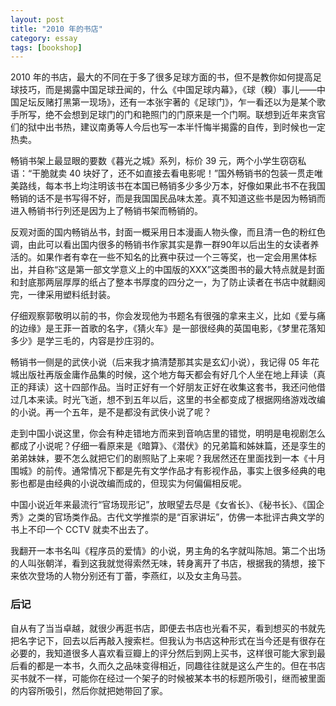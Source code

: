 ```yaml
---
layout: post
title: "2010 年的书店"
category: essay
tags: [bookshop]
---
```



2010 年的书店，最大的不同在于多了很多足球方面的书，但不是教你如何提高足球技巧，而是揭露中国足球丑闻的，什么《中国足球内幕》，《球（糗）事儿——中国足坛反赌打黑第一现场》，还有一本张宇著的《足球门》，乍一看还以为是某个歌手所写，绝不会想到足球门的门和艳照门的门原来是一个门啊。联想到近年来贪官们的狱中出书热，建议南勇等人今后也写一本半忏悔半揭露的自传，到时候也一定热卖。


畅销书架上最显眼的要数《暮光之城》系列，标价 39 元，两个小学生窃窃私语：“干脆就卖 40 块好了，还不如直接去看电影呢！”国外畅销书的包装一贯走唯美路线，每本书上均注明该书在本国已畅销多少多少万本，好像如果此书不在我国畅销的话不是书写得不好，而是我国国民品味太差。真不知道这些书是因为畅销而进入畅销书行列还是因为上了畅销书架而畅销的。


反观对面的国内畅销丛书，封面一概采用日本漫画人物头像，而且清一色的粉红色调，由此可以看出国内很多的畅销书作家其实是靠一群90年以后出生的女读者养活的。如果作者有幸在一些不知名的比赛中获过一个三等奖，也一定会用黑体标出，并自称“这是第一部文学意义上的中国版的XXX”这类图书的最大特点就是封面和封底那两层厚厚的纸占了整本书厚度的四分之一，为了防止读者在书店中就翻阅完，一律采用塑料纸封装。


仔细观察郭敬明以前的书，你会发现他为书题名有很强的拿来主义，比如《爱与痛的边缘》是王菲一首歌的名字，《猜火车》是一部很经典的英国电影，《梦里花落知多少》是学三毛的，内容是抄庄羽的。


畅销书一侧是的武侠小说（后来我才搞清楚那其实是玄幻小说），我记得 05 年花城出版社再版金庸作品集的时候，这个地方每天都会有好几个人坐在地上拜读（真正的拜读）这十四部作品。当时正好有一个好朋友正好在收集这套书，我还问他借过几本来读。时光飞逝，想不到五年以后，这里的书全都变成了根据网络游戏改编的小说。再一个五年，是不是都没有武侠小说了呢？


走到中国小说这里，你会有种走错地方而来到音响店里的错觉，明明是电视剧怎么都成了小说呢？仔细一看原来是《暗算》、《潜伏》的兄弟篇和姊妹篇，还是孪生的弟弟妹妹，要不怎么就把它们的剧照贴了上来呢？我居然还在里面找到一本《十月围城》的前传。通常情况下都是先有文学作品才有影视作品，事实上很多经典的电影也都是由经典的小说改编而成的，但现实为何偏偏相反呢。


中国小说近年来最流行“官场现形记”，放眼望去尽是《女省长》、《秘书长》、《国企秀》之类的官场类作品。古代文学推崇的是“百家讲坛”，仿佛一本批评古典文学的书上不印一个 CCTV 就卖不出去了。


我翻开一本书名叫《程序员的爱情》的小说，男主角的名字就叫陈旭。第二个出场的人叫张朝洋，看到这我就觉得索然无味，转身离开了书店，根据我的猜想，接下来依次登场的人物分别还有丁蕾，李燕红，以及女主角马芸。


### 后记


自从有了当当卓越，就很少再逛书店，即便去书店也光看不买，看到想买的书就先把名字记下，回去以后再敲入搜索栏。但我认为书店这种形式在当今还是有很存在必要的，我知道很多人喜欢看豆瓣上的评分然后到网上买书，这样很可能大家到最后看的都是一本书，久而久之品味变得相近，同趣往往就是这么产生的。但在书店买书就不一样，可能你在经过一个架子的时候被某本书的标题所吸引，继而被里面的内容所吸引，然后你就把她带回了家。
